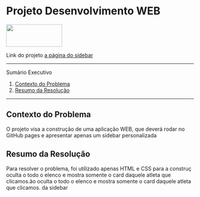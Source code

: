 
# Projeto Desenvolvimento WEB

<div>
<img src="https://github.com/leonardod7/Sidebar_Components_HTML/assets/107505958/1c570341-e4cf-47b2-af30-dfb0a4821398" width='150px' height='60px'
</div>

<div>
  <p> Link do projeto
    <a href="https://leonardod7.github.io/Sidebar_Components_HTML/"> a página do sidebar </a>
   </p>  
</div>


*******
Sumário Executivo 
 1. [Contexto do Problema](#contextodoproblema)
 2. [Resumo da Resolução](#resumo)



*******


<div id='contextoproblema'/> 

## Contexto do Problema

O projeto visa a construção de uma aplicação WEB, que deverá rodar no GitHub pages e apresentar apenas um sidebar personalizada


<div id='resumo'/>

## Resumo da Resolução

Para resolver o problema, foi utilizado apenas HTML e CSS para a construç
oculta o todo o elenco e mostra somente o card daquele atleta que clicamos.ão
oculta o todo o elenco e mostra somente o card daquele atleta que clicamos. da sidebar


<div id='ref'/>











